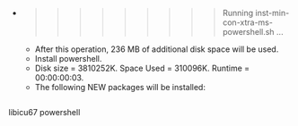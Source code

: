 * >>>>>>>>> Running inst-min-con-xtra-ms-powershell.sh ...
  * After this operation, 236 MB of additional disk space will be used.
  * Install powershell.
  * Disk size = 3810252K. Space Used = 310096K. Runtime = 00:00:00:03.
  * The following NEW packages will be installed:
  ```bash
libicu67 powershell
  ```

